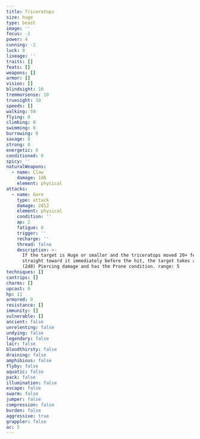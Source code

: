 ```yaml
---
title: Triceratops
size: huge
type: beast
image: ''
focus: -2
power: 4
cunning: -2
luck: 0
lineage: ''
traits: []
feats: []
weapons: []
armor: []
vision: []
blindsight: 10
tremmorsense: 10
truesight: 10
speeds: []
walking: 50
flying: 0
climbing: 0
swimming: 0
burrowing: 0
savage: 0
strong: 0
energetic: 0
conditioned: 0
spicy: ''
naturalWeapons:
  - name: Claw
    damage: 1d6
    element: physical
attacks:
  - name: Gore
    type: attack
    damage: 2d12
    element: physical
    condition: ''
    ap: 2
    fatigue: 0
    trigger: ''
    recharge: ''
    thread: false
    description: >-
      If the target is Huge or smaller and the triceratops moved 20+ feet
      straight toward it immediately before the hit, the target takes an extra 9
      (2d8) Piercing damage and has the Prone condition. range: 5
techniques: []
cantrips: []
charms: []
upcast: 0
hp: 11
armored: 0
resistance: []
immunity: []
vulnerable: []
ancient: false
unrelenting: false
undying: false
legendary: false
lair: false
bloodthirsty: false
draining: false
amphibious: false
flyby: false
aquatic: false
pack: false
illumination: false
escape: false
swarm: false
jumper: false
compression: false
burden: false
aggressive: true
grappler: false
ac: 5
---
```


